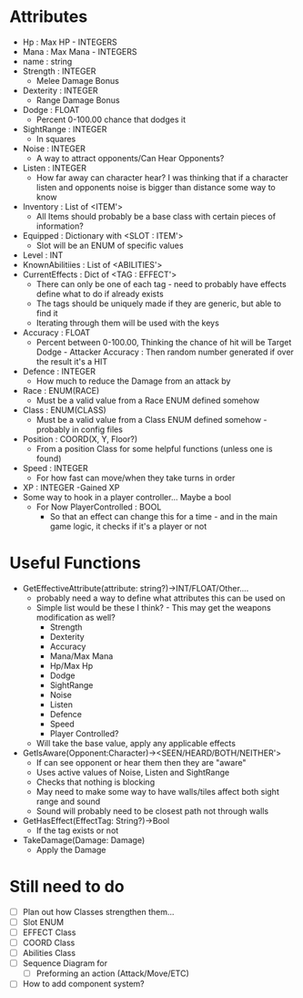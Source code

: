 # Attributes
- Hp : Max HP - INTEGERS
- Mana : Max Mana - INTEGERS
- name : string
- Strength : INTEGER 
    - Melee Damage Bonus
- Dexterity : INTEGER
    - Range Damage Bonus
- Dodge : FLOAT
    - Percent 0-100.00 chance that dodges it 
-  SightRange : INTEGER
    - In squares
- Noise : INTEGER
    - A way to attract opponents/Can Hear Opponents?
- Listen : INTEGER
    - How far away can character hear? I was thinking that if a character listen and opponents noise is bigger than distance some way to know
- Inventory : List of <ITEM'>
    - All Items should probably be a base class with certain pieces of information?
- Equipped : Dictionary with <SLOT : ITEM'>
    - Slot will be an ENUM of specific values 
- Level : INT
- KnownAbilitiies : List of <ABILITIES'>
- CurrentEffects : Dict of <TAG : EFFECT'>
    - There can only be one of each tag - need to probably have effects define what to do if already exists
    - The tags should be uniquely made if they are generic, but able to find it
    - Iterating through them will be used with the keys
- Accuracy : FLOAT
    - Percent between 0-100.00, Thinking the chance of hit will be Target Dodge - Attacker Accuracy : Then random number generated if over the result it's a HIT
- Defence : INTEGER
    - How much to reduce the Damage from an attack by
- Race : ENUM(RACE)
    - Must be a valid value from a Race ENUM defined somehow
- Class : ENUM(CLASS)
    - Must be a valid value from a Class ENUM defined somehow - probably in config files
- Position : COORD(X, Y, Floor?)
    - From a position Class for some helpful functions (unless one is found)
- Speed : INTEGER
    - For how fast can move/when they take turns in order
- XP : INTEGER
    -Gained XP
- Some way to hook in a player controller... Maybe a bool
    - For Now PlayerControlled : BOOL 
        - So that an effect can change this for a time - and in the main game logic, it checks if it's a player or not

# Useful Functions 
- GetEffectiveAttribute(attribute: string?)->INT/FLOAT/Other....
    - probably need a way to define what attributes this can be used on
    - Simple list would be these I think? - This may get the weapons modification as well?
        - Strength
        - Dexterity
        - Accuracy
        - Mana/Max Mana
        - Hp/Max Hp
        - Dodge
        - SightRange
        - Noise
        - Listen
        - Defence
        - Speed
        - Player Controlled?
    - Will take the base value, apply any applicable effects
- GetIsAware(Opponent:Character)-><SEEN/HEARD/BOTH/NEITHER'> 
    - If can see opponent or hear them then they are "aware"
    - Uses active values of Noise, Listen and SightRange
    - Checks that nothing is blocking
    - May need to make some way to have walls/tiles affect both sight range and sound
    - Sound will probably need to be closest path not through walls
- GetHasEffect(EffectTag: String?)->Bool
    - If the tag exists or not
- TakeDamage(Damage: Damage)
    - Apply the Damage

# Still need to do
- [ ] Plan out how Classes strengthen them...
- [ ] Slot ENUM
- [ ] EFFECT Class
- [ ] COORD Class
- [ ] Abilities Class
- [ ] Sequence Diagram for 
    - [ ] Preforming an action (Attack/Move/ETC)
- [ ] How to add component system?